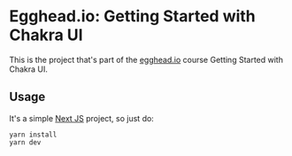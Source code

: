 # Egghead.io: Getting Started with Chakra UI

This is the project that's part of the [egghead.io](https://egghead.io/courses/build-a-modern-user-interface-with-chakra-ui-fac68106) course Getting Started with Chakra UI.

## Usage

It's a simple [Next JS](https://nextjs.org/) project, so just do:
```shell
yarn install
yarn dev
```
